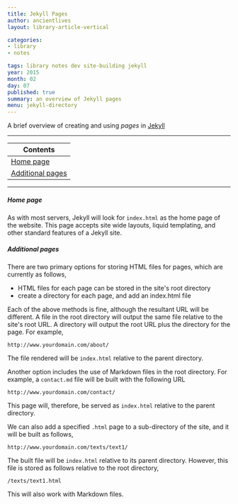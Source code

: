 ```yaml
---
title: Jekyll Pages
author: ancientlives
layout: library-article-vertical

categories:
- library
- notes

tags: library notes dev site-building jekyll
year: 2015
month: 02
day: 07
published: true
summary: an overview of Jekyll pages
menu: jekyll-directory
---
```


A brief overview of creating and using *pages* in [Jekyll](http://jekyllrb.com)

***

Contents |
-----------|
[Home page](#home) |
[Additional pages](#add) |

***

<a id="home"></a>
##### Home page
As with most servers, Jekyll will look for `index.html` as the home page of the website. This page accepts site wide layouts, liquid 
templating, and other standard features of a Jekyll site.

<a id="add"></a>
##### Additional pages
There are two primary options for storing HTML files for pages, which are currently as follows,

* HTML files for each page can be stored in the site's root directory
* create a directory for each page, and add an index.html file

Each of the above methods is fine, although the resultant URL will be different. A file in the root directory will output the same file relative
to the site's root URL. A directory will output the root URL plus the directory for the page. For example, 

`http://www.yourdomain.com/about/`

The file rendered will be `index.html` relative to the parent directory.

Another option includes the use of Markdown files in the root directory. For example, a `contact.md` file will be built with the following URL

`http://www.yourdomain.com/contact/`

This page will, therefore, be served as `index.html` relative to the parent directory. 

We can also add a specified `.html` page to a sub-directory of the site, and it will be built as follows,

`http://www.yourdomain.com/texts/text1/`

The built file will be `index.html` relative to its parent directory. However, this file is stored as follows relative to the root directory,

`/texts/text1.html`

This will also work with Markdown files.


